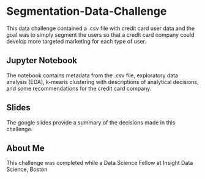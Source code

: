 # Segmentation-Data-Challenge

This data challenge contained a .csv file with credit card user data and the goal was to simply segment the users so that a credit card company could develop more targeted marketing for each type of user. 

## Jupyter Notebook

The notebook contains metadata from the .csv file, exploratory data analysis (EDA), k-means clustering with descriptions of analytical decisions, and some recommendations for the credit card company.

## Slides

The google slides provide a summary of the decisions made in this challenge. 

## About Me

This challenge was completed while a Data Science Fellow at Insight Data Science, Boston
